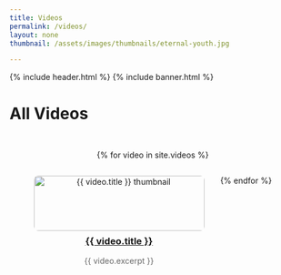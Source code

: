 ```yaml
---
title: Videos
permalink: /videos/
layout: none
thumbnail: /assets/images/thumbnails/eternal-youth.jpg

---
```


{% include header.html %}
{% include banner.html %}

# All Videos

<div style="display: flex; flex-wrap: wrap; justify-content: center; gap: 2em; padding: 2em 0;">
  {% for video in site.videos %}
    <div style="width: 300px; text-align: center;">
      <a href="{{ video.url }}">
        <img src="{{ video.thumbnail }}" alt="{{ video.title }} thumbnail" style="width: 100%; height: auto; border-radius: 8px;" />
      </a>
      <h3 style="margin-top: 0.5em;"><a href="{{ video.url }}">{{ video.title }}</a></h3>
      <p style="color: #666;">{{ video.excerpt }}</p>
    </div>
  {% endfor %}
</div>
